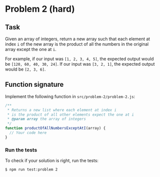 # Problem 2 (hard)

## Task

Given an array of integers, return a new array such that each element at index `i` of the new array is the product of all the numbers in the original array except the one at `i`.

For example, if our input was `[1, 2, 3, 4, 5]`, the expected output would be `[120, 60, 40, 30, 24]`. If our input was `[3, 2, 1]`, the expected output would be `[2, 3, 6]`.

## Function signature

Implement the following function in `src/problem-2/problem-2.js`:

```javascript
/**
 * Returns a new list where each element at index i
 * is the product of all other elements expect the one at i
 * @param array the array of integers
 */
function productOfAllNumbersExceptAtI(array) {
  // Your code here
}
```

### Run the tests

To check if your solution is right, run the tests:

```shell
$ npm run test:problem 2
```
